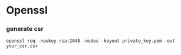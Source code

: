 # Openssl


### generate csr
`openssl req -newkey rsa:2048 -nodes -keyout private_key.pem -out your_csr.csr`